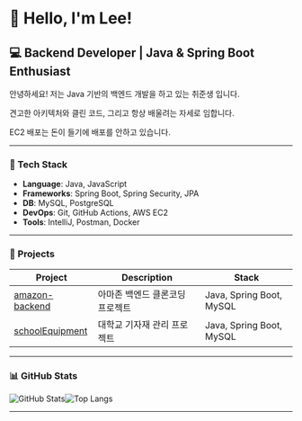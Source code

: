 # 👋 Hello, I'm Lee!

## 💻 Backend Developer | Java & Spring Boot Enthusiast

안녕하세요! 저는 Java 기반의 백엔드 개발을 하고 있는 취준생 입니다.

견고한 아키텍처와 클린 코드, 그리고 항상 배울려는 자세로 임합니다.

EC2 배포는 돈이 들기에 배포를 안하고 있습니다.

---

### 🚀 Tech Stack

- **Language**: Java, JavaScript
- **Frameworks**: Spring Boot, Spring Security, JPA
- **DB**: MySQL, PostgreSQL
- **DevOps**: Git, GitHub Actions, AWS EC2
- **Tools**: IntelliJ, Postman, Docker

---

### 📌 Projects

| Project | Description | Stack |
|--------|-------------|-------|
| [amazon-backend](https://github.com/Lee-Backend-Developer/amazon-backend) | 아마존 백엔드 클론코딩 프로젝트 | Java, Spring Boot, MySQL |
| [schoolEquipment](https://github.com/Lee-Backend-Developer/schoolEquipment) | 대학교 기자재 관리 프로젝트 | Java, Spring Boot, MySQL |

---

### 📊 GitHub Stats

![GitHub Stats](https://github-readme-stats.vercel.app/api?username=Lee-Backend-Developer&show_icons=true&theme=gruvbox)![Top Langs](https://github-readme-stats.vercel.app/api/top-langs/?username=Lee-Backend-Developer&layout=compact&theme=gruvbox)

---
